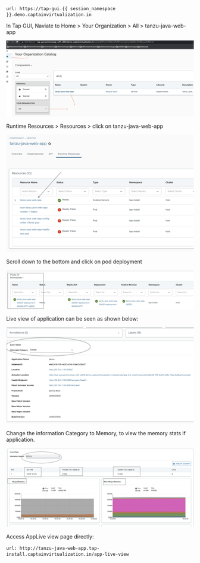 
```dashboard:open-url
url: https://tap-gui.{{ session_namespace }}.demo.captainvirtualization.in
```

In Tap GUI, Naviate to Home > Your Organization > All > tanzu-java-web-app

![Local host](images/tap-gui-2.png)

Runtime Resources > Resources > click on tanzu-java-web-app

![Local host](images/Applive-1.png)

Scroll down to the bottom and click on pod deployment

![Local host](images/Applive-2.png)

Live view of application can be seen as shown below: 

![Local host](images/Applive-3.png)

Change the information Category to Memory, to view the memory stats if application. 

![Local host](images/Applive-4.png)


Access AppLive view page directly: 

```dashboard:open-url
url: http://tanzu-java-web-app.tap-install.captainvirtualization.in/app-live-view
```
